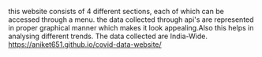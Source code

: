 this website consists of 4 different sections, each of which can be accessed through a menu.
the data collected through api's are represented in proper graphical manner which makes it look appealing.Also this helps in analysing different trends.
The data collected are India-Wide.
https://aniket651.github.io/covid-data-website/
